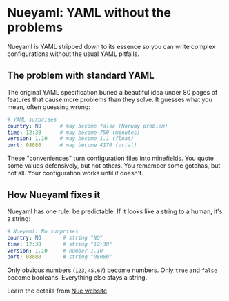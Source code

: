 # Nueyaml: YAML without the problems
Nueyaml is YAML stripped down to its essence so you can write complex configurations without the usual YAML pitfalls.


## The problem with standard YAML
The original YAML specification buried a beautiful idea under 80 pages of features that cause more problems than they solve. It guesses what you mean, often guessing wrong:

```yaml
# YAML surprises
country: NO      # may become false (Norway problem)
time: 12:30      # may become 750 (minutes)
version: 1.10    # may become 1.1 (float)
port: 08080      # may become 4176 (octal)
```

These "conveniences" turn configuration files into minefields. You quote some values defensively, but not others. You remember some gotchas, but not all. Your configuration works until it doesn't.


## How Nueyaml fixes it
Nueyaml has one rule: be predictable. If it looks like a string to a human, it's a string:

```yaml
# Nueyaml: No surprises
country: NO       # string "NO"
time: 12:30       # string "12:30"
version: 1.10     # number 1.10
port: 08080       # string "08080"
```

Only obvious numbers (`123`, `45.67`) become numbers. Only `true` and `false` become booleans. Everything else stays a string.

Learn the details from [Nue website](https://nuejs.org/docs/nueyaml)